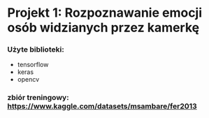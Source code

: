 # Projekt 1: Rozpoznawanie emocji osób widzianych przez kamerkę

### Użyte biblioteki:
- tensorflow
- keras
- opencv

### zbiór treningowy: https://www.kaggle.com/datasets/msambare/fer2013